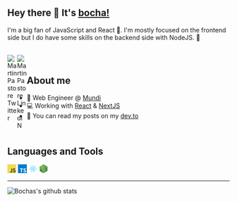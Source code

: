 ## Hey there 👋 It's [bocha!](https://bocha.dev)
I'm a big fan of JavaScript and React 💜.
I'm mostly focused on the frontend side but I do have some skills on the backend side with NodeJS. 🤙

<br/>

<a href="https://twitter.com/bochap_">
<img align="left" alt="Martin Pastore Twitter" width="22px" src="https://icongr.am/fontawesome/twitter.svg?size=128&color=70c8ff" />
</a>
<a href="https://www.linkedin.com/in/martin-pastore-00a251110/">
<img align="left" alt="Martin Pastore LinkedIN" width="22px" src="https://icongr.am/fontawesome/linkedin.svg?size=128&color=70c8ff" />
</a>

<br />


## About me

- 💼 Web Engineer @ [Mundi](https://mundi.io)
- 💻 Working with [React](https://reactjs.org) & [NextJS](https://nextjs.org/)
- 📓 You can read my posts on my [dev.to](https://dev.to/martinpastore)

<br />

## Languages and Tools
<code><img height="20" src="https://raw.githubusercontent.com/github/explore/80688e429a7d4ef2fca1e82350fe8e3517d3494d/topics/javascript/javascript.png"></code>
<code><img height="20" src="https://raw.githubusercontent.com/github/explore/80688e429a7d4ef2fca1e82350fe8e3517d3494d/topics/typescript/typescript.png"></code>
<code><img height="20" src="https://raw.githubusercontent.com/github/explore/80688e429a7d4ef2fca1e82350fe8e3517d3494d/topics/react/react.png"></code>
<code><img height="20" src="https://raw.githubusercontent.com/github/explore/80688e429a7d4ef2fca1e82350fe8e3517d3494d/topics/nodejs/nodejs.png"></code>

---

![Bochas's github stats](https://github-readme-stats.vercel.app/api?username=martinpastore&show_icons=true&hide_border=true)
